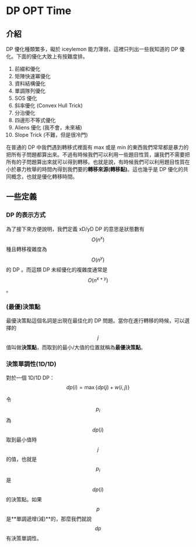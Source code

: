 # DP OPT Time

## 介紹

DP 優化種類繁多，礙於 iceylemon 能力薄弱，這裡只列出一些我知道的 DP 優化。下面的優化大致上有按難度排。

1. 前綴和優化
2. 矩陣快速冪優化
3. 資料結構優化
4. 單調隊列優化
5. SOS 優化
6. 斜率優化 \(Convex Hull Trick\)
7. 分治優化
8. 四邊形不等式優化
9. Aliens 優化 \(我不會，未來補\)
10. Slope Trick \(不難，但是很冷門\)

在普通的 DP 中我們遇到轉移式裡面有 max 或是 min 的東西我們常常都是暴力的把所有子問題都算出來。不過有時候我們可以利用一些題目性質，讓我們不需要把所有的子問題算出來就可以得到轉移。也就是說，有時候我們可以利用題目性質在小於暴力枚舉的時間內得到我們要的**轉移來源\(轉移點\)**。這也幾乎是 DP 優化的共同概念，也就是優化轉移時間。

## 一些定義

### DP 的表示方式

為了接下來方便說明，我們定義 xD/yD DP 的意思是狀態數有 $$O(n^x)$$種且轉移複雜度為$$O(n^y)$$的 DP 。而這類 DP 未經優化的複雜度通常是$$O(n^{x+y})$$。

### \(最優\)決策點

最優決策點這個名詞是出現在最佳化的 DP 問題。當你在進行轉移的時候，可以選擇的$$j$$值叫做**決策點**，而取到的最小/大值的位置就稱為**最優決策點**。

### 決策單調性\(1D/1D\)

對於一個 1D/1D DP：$$dp(i)=\max\{dp(j)+w(i,j)\}$$

令$$p_i$$為$$dp(i)$$取到最小值時$$j$$的值，也就是$$p_i$$是$$dp(i)$$的決策點。如果$$p$$是**單調遞增\(減\)**的，那麼我們就說$$dp$$有決策單調性。

